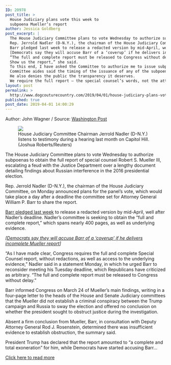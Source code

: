 ```yaml
---
ID: 20978
post_title: >
  House Judiciary plans vote this week to
  subpoena Mueller’s report
author: Jessica Goldberg
post_excerpt: |
  The House Judiciary Committee plans to vote Wednesday to authorize subpoenas to obtain the full report of special counsel Robert S. Mueller III, escalating a feud with the Justice Department over a lengthy document detailing findings about Russian interference in the 2016 presidential election.
  Rep. Jerrold Nadler (D-N.Y.), the chairman of the House Judiciary Committee, on Monday announced plans for the panel’s vote, which would take place a day after a deadline the committee set for Attorney General William P. Barr to share the report.
  Barr pledged last week to release a redacted version by mid-April, well after Nadler’s deadline.
  [Democrats say they will accuse Barr of a ‘coverup’ if he delivers incomplete Mueller report] “As I have made clear, Congress requires the full and complete Special Counsel report, without redactions, as well as access to the underlying evidence,” Nadler said in a statement Monday, in which he urged Barr to reconsider meeting his Tuesday deadline, which Republicans have criticized as arbitrary.
  “The full and complete report must be released to Congress without delay.” Barr informed Congress on March 24 of Mueller’s main findings, writing in a four-page letter to the heads of the House and Senate Judiciary committees that the Mueller did not establish a criminal conspiracy between the Trump campaign and Russia to sway the election and offered no conclusion on whether the president sought to obstruct justice during the investigation.
  Show us the report,” she said.
  To this end, I have asked the Committee to authorize me to issue subpoenas, if necessary, to compel the production of documents and testimony.” In announcing plans for potential subpoenas, the Judiciary Committee pointed to several precedents in which the Justice Department had shared extensive material related to other investigations with Congress, including the probe of Hillary Clinton’s use of a private email server while secretary of state.
  Committee aides said the timing of the issuance of any of the subpoenas authorized by the committee would be left up to Nadler.
  He also denies the public the transparency it deserves.
  We require the full report — the special counsel’s words, not the attorney general’s summary or a redacted version.” A must-read cheatsheet on the latest in politics that can be read in 5 minutes or less, every Monday, Wednesday and Friday.
layout: post
permalink: >
  http://www.dogcouturecountry.com/2019/04/01/house-judiciary-plans-vote-this-week-to-subpoena-muellers-report/
published: true
post_date: 2019-04-01 14:00:29
---
```

<p class="article-info-author-source"> <span>Author: John Wagner</span>&nbsp;/&nbsp;<span>Source: <a href="https://www.washingtonpost.com/politics/house-judiciary-plans-vote-this-week-to-subpoena-muellers-report/2019/04/01/411e24a6-5469-11e9-8ef3-fbd41a2ce4d5_story.html?noredirect=on" target="_blank">Washington Post</a></span> </p> <figure><img data-hi-res-src="https://www.washingtonpost.com/resizer/P26m2r9H3mqjTk8nYADQNxFE1gQ=/1484x0/arc-anglerfish-washpost-prod-washpost.s3.amazonaws.com/public/UQF5DLSUOII6TDXT7PKBULHE2U.jpg" sizes="(min-width: 768px) 50vw, 100vw" src="https://www.washingtonpost.com/resizer/P26m2r9H3mqjTk8nYADQNxFE1gQ=/1484x0/arc-anglerfish-washpost-prod-washpost.s3.amazonaws.com/public/UQF5DLSUOII6TDXT7PKBULHE2U.jpg" srcset="https://www.washingtonpost.com/resizer/3KUcQ3fBaqN0t9sFbqwJNd_P300=/480x0/arc-anglerfish-washpost-prod-washpost.s3.amazonaws.com/public/UQF5DLSUOII6TDXT7PKBULHE2U.jpg 480w,https://www.washingtonpost.com/resizer/P26m2r9H3mqjTk8nYADQNxFE1gQ=/1484x0/arc-anglerfish-washpost-prod-washpost.s3.amazonaws.com/public/UQF5DLSUOII6TDXT7PKBULHE2U.jpg 1484w">
<figcaption>House Judiciary Committee Chairman Jerrold Nadler (D-N.Y.) listens to testimony during a hearing last month on Capitol Hill. (Joshua Roberts/Reuters)</figcaption>
</figure>
<p>The House Judiciary Committee plans to vote Wednesday to authorize subpoenas to obtain the full report of special counsel Robert S. Mueller III, escalating a feud with the Justice Department over a lengthy document detailing findings about Russian interference in the 2016 presidential election.</p>
<p>Rep. Jerrold Nadler (D-N.Y.), the chairman of the House Judiciary Committee, on Monday announced plans for the panel’s vote, which would take place a day after a deadline the committee set for Attorney General William P. Barr to share the report.</p>
<p><a href="https://www.washingtonpost.com/politics/courts_law/redacted-mueller-report-expected-to-be-released-by-mid-april/2019/03/29/16276f66-5287-11e9-bdb7-44f948cc0605_story.html?utm_term=.1110dd7690f7">Barr pledged last week</a> to release a redacted version by mid-April, well after Nadler’s deadline. Nadler’s committee is seeking to obtain the “full and complete report,” which spans nearly 400 pages, as well as underlying evidence.</p>
<p><i>[<a href="https://www.washingtonpost.com/powerpost/house-intelligence-committee-republicans-formally-call-on-schiff-to-resign-as-chairman/2019/03/28/669f431c-515e-11e9-88a1-ed346f0ec94f_story.html?utm_term=.9766f8b0f103">Democrats say they will accuse Barr of a ‘coverup’ if he delivers incomplete Mueller report</a>]</i></p>
<p>“As I have made clear, Congress requires the full and complete Special Counsel report, without redactions, as well as access to the underlying evidence,” Nadler said in a statement Monday, in which he urged Barr to reconsider meeting his Tuesday deadline, which Republicans have criticized as arbitrary. “The full and complete report must be released to Congress without delay.”</p>
<p>Barr informed Congress on March 24 of Mueller’s main findings, writing in a four-page letter to the heads of the House and Senate Judiciary committees that the Mueller did not establish a criminal conspiracy between the Trump campaign and Russia to sway the election and offered no conclusion on whether the president sought to obstruct justice during the investigation.</p>
<p>Absent a firm conclusion from Mueller, Barr, in consultation with Deputy Attorney General Rod J. Rosenstein, determined there was insufficient evidence to establish obstruction, the summary said.</p>
<p>President Trump has declared that the report amounted to “a complete and total exoneration” for him, while Democrats have started accusing Barr...</p> <p class="article-info-more"> <a href="https://www.washingtonpost.com/politics/house-judiciary-plans-vote-this-week-to-subpoena-muellers-report/2019/04/01/411e24a6-5469-11e9-8ef3-fbd41a2ce4d5_story.html?noredirect=on" target="_blank">Click here to read more</a> </p>